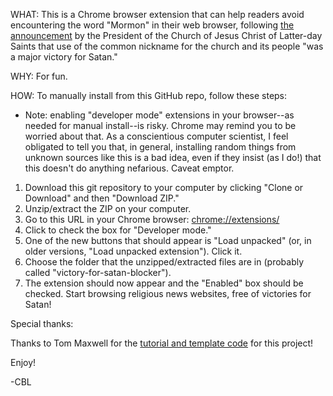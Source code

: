 WHAT: 
This is a Chrome browser extension that can help readers avoid encountering the word "Mormon" in their web browser, following [the announcement](https://www.sltrib.com/religion/2018/10/07/members-offend-jesus/) by the President of the Church of Jesus Christ of Latter-day Saints that use of the common nickname for the church and its people "was a major victory for Satan."

WHY:
For fun.

HOW:
To manually install from this GitHub repo, follow these steps:

* Note: enabling "developer mode" extensions in your browser--as needed for manual install--is risky. Chrome may remind you to be worried about that. As a conscientious computer scientist, I feel obligated to tell you that, in general, installing random things from unknown sources like this is a bad idea, even if they insist (as I do!) that this doesn't do anything nefarious. Caveat emptor.

1. Download this git repository to your computer by clicking "Clone or Download" and then "Download ZIP." 
2. Unzip/extract the ZIP on your computer.
3. Go to this URL in your Chrome browser: [chrome://extensions/](chrome://extensions/)
4. Click to check the box for "Developer mode."
5. One of the new buttons that should appear is "Load unpacked" (or, in older versions, "Load unpacked extension"). Click it. 
6. Choose the folder that the unzipped/extracted files are in (probably called "victory-for-satan-blocker").
7. The extension should now appear and the "Enabled" box should be checked. Start browsing religious news websites, free of victories for Satan!


Special thanks:

Thanks to Tom Maxwell for the [tutorial and template code](https://9to5google.com/2015/06/14/how-to-make-a-chrome-extensions/) for this project! 

Enjoy!

-CBL
